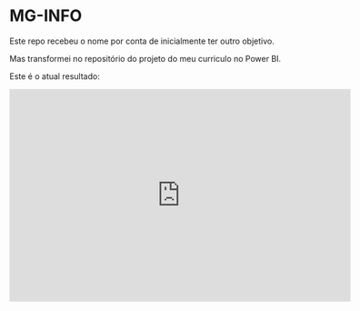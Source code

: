 
# MG-INFO
Este repo recebeu o nome por conta de inicialmente ter outro objetivo.

Mas transformei no repositório do projeto do meu curriculo no Power BI. 

Este é o atual resultado:
<div align="left">
    <iframe title="CurriculoPBI" width="600" height="373.5" src="https://app.powerbi.com/view?r=eyJrIjoiOTAwMjE5MWUtNjFmYS00OGM5LWIyNjgtNDRmM2VjYjJhNDllIiwidCI6ImI1MTEzZThjLTgyMGItNGM1My1iZjc0LTRjNzc4N2RkMDFlYSJ9&pageName=ReportSection1725f99c280613668e38" frameborder="0" allowFullScreen="true">
    </iframe>
</div>
